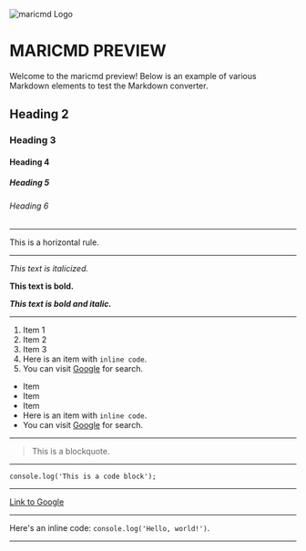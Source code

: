 ![maricmd Logo](https://backend.vukmaric.rs/api/maricmd/maricmd.png)

# MARICMD PREVIEW

Welcome to the maricmd preview! Below is an example of various Markdown elements to test the Markdown converter.


## Heading 2

### Heading 3

#### Heading 4

##### Heading 5

###### Heading 6

---

This is a horizontal rule.

---

*This text is italicized.*

**This text is bold.**

***This text is bold and italic.***

---

1. Item 1
2. Item 2
3. Item 3
4. Here is an item with `inline code`.
5. You can visit [Google](https://www.google.com) for search.

- Item
- Item
- Item
- Here is an item with `inline code`.
- You can visit [Google](https://www.google.com) for search.

---

> This is a blockquote.

---

```
console.log('This is a code block');
```

---

[Link to Google](https://www.google.com/)

---

Here's an inline code: `console.log('Hello, world!')`.

---
